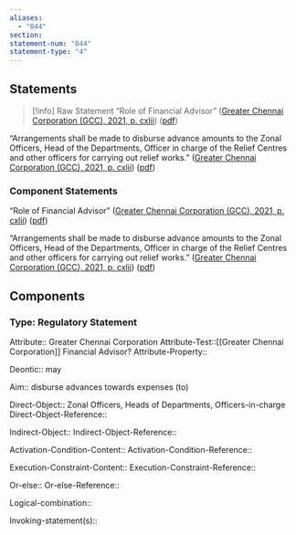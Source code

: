 ```yaml
---
aliases:
  - "044"
section: 
statement-num: "044"
statement-type: "4"
---
```

## Statements 
> [!info] Raw Statement
> “Role of Financial Advisor” ([Greater Chennai Corporation (GCC), 2021, p. cxlii](zotero://select/library/items/AZZSXLC8)) ([pdf](zotero://open-pdf/library/items/ZWDYK52D?page=142&annotation=INA6MFVK))

“Arrangements shall be made to disburse advance amounts to the Zonal Officers, Head of the Departments, Officer in charge of the Relief Centres and other officers for carrying out relief works.” ([Greater Chennai Corporation (GCC), 2021, p. cxlii](zotero://select/library/items/AZZSXLC8)) ([pdf](zotero://open-pdf/library/items/ZWDYK52D?page=142&annotation=RX5FID49)) 
> 

### Component Statements
“Role of Financial Advisor” ([Greater Chennai Corporation (GCC), 2021, p. cxlii](zotero://select/library/items/AZZSXLC8)) ([pdf](zotero://open-pdf/library/items/ZWDYK52D?page=142&annotation=INA6MFVK))

“Arrangements shall be made to disburse advance amounts to the Zonal Officers, Head of the Departments, Officer in charge of the Relief Centres and other officers for carrying out relief works.” ([Greater Chennai Corporation (GCC), 2021, p. cxlii](zotero://select/library/items/AZZSXLC8)) ([pdf](zotero://open-pdf/library/items/ZWDYK52D?page=142&annotation=RX5FID49)) 
## Components
### Type: Regulatory Statement
Attribute:: Greater Chennai Corporation
Attribute-Test::[[Greater Chennai Corporation]] Financial Advisor? 
Attribute-Property::

Deontic:: may

Aim:: disburse advances towards expenses (to)

Direct-Object:: Zonal Officers, Heads of Departments, Officers-in-charge
Direct-Object-Reference:: 

Indirect-Object::
Indirect-Object-Reference:: 

Activation-Condition-Content::
Activation-Condition-Reference:: 

Execution-Constraint-Content::
Execution-Constraint-Reference:: 

Or-else::
Or-else-Reference:: 

Logical-combination::

Invoking-statement(s)::
